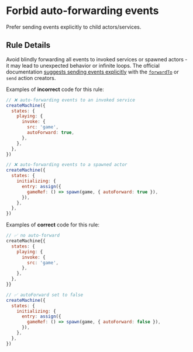 # Forbid auto-forwarding events

Prefer sending events explicitly to child actors/services.

## Rule Details

Avoid blindly forwarding all events to invoked services or spawned actors - it may lead to unexpected behavior or infinite loops. The official documentation [suggests sending events explicitly](https://xstate.js.org/docs/guides/communication.html#the-invoke-property) with the [`forwardTo`](https://xstate.js.org/docs/guides/actions.html#forward-to-action) or `send` action creators.

Examples of **incorrect** code for this rule:

```javascript
// ❌ auto-forwarding events to an invoked service
createMachine({
  states: {
    playing: {
      invoke: {
        src: 'game',
        autoForward: true,
      },
    },
  },
})

// ❌ auto-forwarding events to a spawned actor
createMachine({
  states: {
    initializing: {
      entry: assign({
        gameRef: () => spawn(game, { autoForward: true }),
      }),
    },
  },
})
```

Examples of **correct** code for this rule:

```javascript
// ✅ no auto-forward
createMachine{{
  states: {
    playing: {
      invoke: {
        src: 'game',
      },
    },
  },
}}

// ✅ autoForward set to false
createMachine({
  states: {
    initializing: {
      entry: assign({
        gameRef: () => spawn(game, { autoForward: false }),
      }),
    },
  },
})
```
